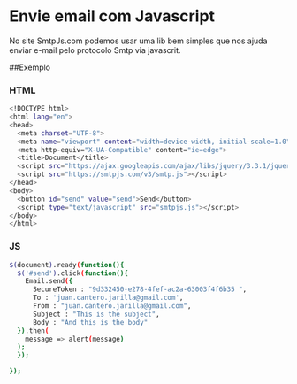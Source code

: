# Envie email com Javascript

No site SmtpJs.com podemos usar uma lib bem simples que nos ajuda enviar e-mail pelo protocolo Smtp via javascrit.

##Exemplo
### HTML

```sh
<!DOCTYPE html>
<html lang="en">
<head>
  <meta charset="UTF-8">
  <meta name="viewport" content="width=device-width, initial-scale=1.0">
  <meta http-equiv="X-UA-Compatible" content="ie=edge">
  <title>Document</title>
  <script src="https://ajax.googleapis.com/ajax/libs/jquery/3.3.1/jquery.min.js"></script>
  <script src="https://smtpjs.com/v3/smtp.js"></script>
</head>
<body>
  <button id="send" value="send">Send</button>
  <script type="text/javascript" src="smtpjs.js"></script>
</body>
</html>


```

### JS

```sh
$(document).ready(function(){
  $('#send').click(function(){
    Email.send({
      SecureToken : "9d332450-e278-4fef-ac2a-63003f4f6b35 ",
      To : 'juan.cantero.jarilla@gmail.com',
      From : "juan.cantero.jarilla@gmail.com",
      Subject : "This is the subject",
      Body : "And this is the body"
  }).then(
    message => alert(message)
  );
  });

});


```
